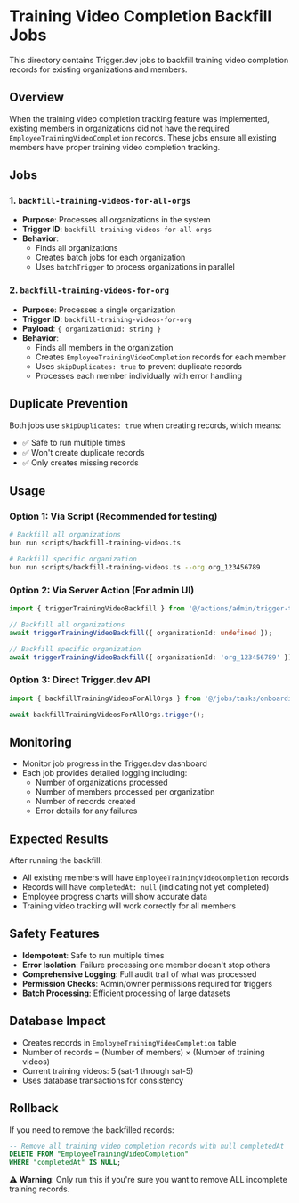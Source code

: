 # Training Video Completion Backfill Jobs

This directory contains Trigger.dev jobs to backfill training video completion records for existing organizations and members.

## Overview

When the training video completion tracking feature was implemented, existing members in organizations did not have the required `EmployeeTrainingVideoCompletion` records. These jobs ensure all existing members have proper training video completion tracking.

## Jobs

### 1. `backfill-training-videos-for-all-orgs`

- **Purpose**: Processes all organizations in the system
- **Trigger ID**: `backfill-training-videos-for-all-orgs`
- **Behavior**:
  - Finds all organizations
  - Creates batch jobs for each organization
  - Uses `batchTrigger` to process organizations in parallel

### 2. `backfill-training-videos-for-org`

- **Purpose**: Processes a single organization
- **Trigger ID**: `backfill-training-videos-for-org`
- **Payload**: `{ organizationId: string }`
- **Behavior**:
  - Finds all members in the organization
  - Creates `EmployeeTrainingVideoCompletion` records for each member
  - Uses `skipDuplicates: true` to prevent duplicate records
  - Processes each member individually with error handling

## Duplicate Prevention

Both jobs use `skipDuplicates: true` when creating records, which means:

- ✅ Safe to run multiple times
- ✅ Won't create duplicate records
- ✅ Only creates missing records

## Usage

### Option 1: Via Script (Recommended for testing)

```bash
# Backfill all organizations
bun run scripts/backfill-training-videos.ts

# Backfill specific organization
bun run scripts/backfill-training-videos.ts --org org_123456789
```

### Option 2: Via Server Action (For admin UI)

```typescript
import { triggerTrainingVideoBackfill } from '@/actions/admin/trigger-training-video-backfill';

// Backfill all organizations
await triggerTrainingVideoBackfill({ organizationId: undefined });

// Backfill specific organization
await triggerTrainingVideoBackfill({ organizationId: 'org_123456789' });
```

### Option 3: Direct Trigger.dev API

```typescript
import { backfillTrainingVideosForAllOrgs } from '@/jobs/tasks/onboarding/backfill-training-videos-for-all-orgs';

await backfillTrainingVideosForAllOrgs.trigger();
```

## Monitoring

- Monitor job progress in the Trigger.dev dashboard
- Each job provides detailed logging including:
  - Number of organizations processed
  - Number of members processed per organization
  - Number of records created
  - Error details for any failures

## Expected Results

After running the backfill:

- All existing members will have `EmployeeTrainingVideoCompletion` records
- Records will have `completedAt: null` (indicating not yet completed)
- Employee progress charts will show accurate data
- Training video tracking will work correctly for all members

## Safety Features

- **Idempotent**: Safe to run multiple times
- **Error Isolation**: Failure processing one member doesn't stop others
- **Comprehensive Logging**: Full audit trail of what was processed
- **Permission Checks**: Admin/owner permissions required for triggers
- **Batch Processing**: Efficient processing of large datasets

## Database Impact

- Creates records in `EmployeeTrainingVideoCompletion` table
- Number of records = (Number of members) × (Number of training videos)
- Current training videos: 5 (sat-1 through sat-5)
- Uses database transactions for consistency

## Rollback

If you need to remove the backfilled records:

```sql
-- Remove all training video completion records with null completedAt
DELETE FROM "EmployeeTrainingVideoCompletion"
WHERE "completedAt" IS NULL;
```

⚠️ **Warning**: Only run this if you're sure you want to remove ALL incomplete training records.
